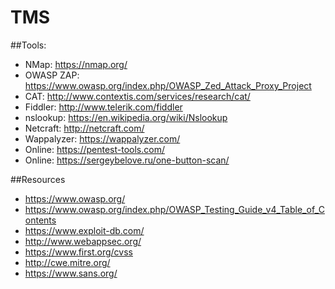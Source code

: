 # TMS

##Tools:

* NMap: https://nmap.org/
* OWASP ZAP: https://www.owasp.org/index.php/OWASP_Zed_Attack_Proxy_Project
* CAT: http://www.contextis.com/services/research/cat/
* Fiddler: http://www.telerik.com/fiddler
* nslookup: https://en.wikipedia.org/wiki/Nslookup
* Netcraft: http://netcraft.com/
* Wappalyzer: https://wappalyzer.com/
* Online: https://pentest-tools.com/
* Online: https://sergeybelove.ru/one-button-scan/

##Resources

* https://www.owasp.org/
* https://www.owasp.org/index.php/OWASP_Testing_Guide_v4_Table_of_Contents
* https://www.exploit-db.com/
* http://www.webappsec.org/
* https://www.first.org/cvss
* http://cwe.mitre.org/
* https://www.sans.org/

